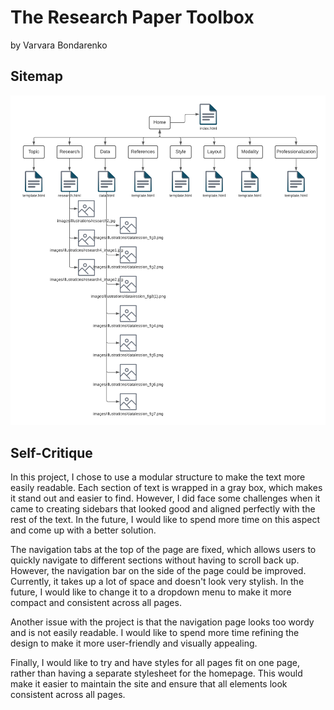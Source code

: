 # The Research Paper Toolbox
by Varvara Bondarenko


## Sitemap
![Sitemap](./images/illustrations/Sitemap.png)


## Self-Critique
In this project, I chose to use a modular structure to make the text more easily readable. Each section of text is wrapped in a gray box, which makes it stand out and easier to find. However, I did face some challenges when it came to creating sidebars that looked good and aligned perfectly with the rest of the text. In the future, I would like to spend more time on this aspect and come up with a better solution.

The navigation tabs at the top of the page are fixed, which allows users to quickly navigate to different sections without having to scroll back up. However, the navigation bar on the side of the page could be improved. Currently, it takes up a lot of space and doesn't look very stylish. In the future, I would like to change it to a dropdown menu to make it more compact and consistent across all pages.

Another issue with the project is that the navigation page looks too wordy and is not easily readable. I would like to spend more time refining the design to make it more user-friendly and visually appealing.

Finally, I would like to try and have styles for all pages fit on one page, rather than having a separate stylesheet for the homepage. This would make it easier to maintain the site and ensure that all elements look consistent across all pages.